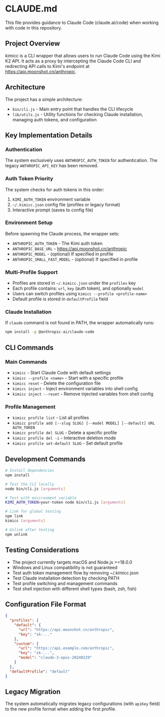 # CLAUDE.md

This file provides guidance to Claude Code (claude.ai/code) when working with code in this repository.

## Project Overview

kimicc is a CLI wrapper that allows users to run Claude Code using the Kimi K2 API. It acts as a proxy by intercepting the Claude Code CLI and redirecting API calls to Kimi's endpoint at https://api.moonshot.cn/anthropic.

## Architecture

The project has a simple architecture:
- `bin/cli.js` - Main entry point that handles the CLI lifecycle
- `lib/utils.js` - Utility functions for checking Claude installation, managing auth tokens, and configuration

## Key Implementation Details

### Authentication
The system exclusively uses `ANTHROPIC_AUTH_TOKEN` for authentication. The legacy `ANTHROPIC_API_KEY` has been removed.

### Auth Token Priority
The system checks for auth tokens in this order:
1. `KIMI_AUTH_TOKEN` environment variable
2. `~/.kimicc.json` config file (profiles or legacy format)
3. Interactive prompt (saves to config file)

### Environment Setup
Before spawning the Claude process, the wrapper sets:
- `ANTHROPIC_AUTH_TOKEN` - The Kimi auth token
- `ANTHROPIC_BASE_URL` - https://api.moonshot.cn/anthropic
- `ANTHROPIC_MODEL` - (optional) If specified in profile
- `ANTHROPIC_SMALL_FAST_MODEL` - (optional) If specified in profile

### Multi-Profile Support
- Profiles are stored in `~/.kimicc.json` under the `profiles` key
- Each profile contains: `url`, `key` (auth token), and optionally `model`
- Users can switch profiles using `kimicc --profile <profile-name>`
- Default profile is stored in `defaultProfile` field

### Claude Installation
If `claude` command is not found in PATH, the wrapper automatically runs:
```bash
npm install -g @anthropic-ai/claude-code
```

## CLI Commands

### Main Commands
- `kimicc` - Start Claude Code with default settings
- `kimicc --profile <name>` - Start with a specific profile
- `kimicc reset` - Delete the configuration file
- `kimicc inject` - Inject environment variables into shell config
- `kimicc inject --reset` - Remove injected variables from shell config

### Profile Management
- `kimicc profile list` - List all profiles
- `kimicc profile add [--slug SLUG] [--model MODEL] [--default] URL AUTH_TOKEN`
- `kimicc profile del SLUG` - Delete a specific profile
- `kimicc profile del -i` - Interactive deletion mode
- `kimicc profile set-default SLUG` - Set default profile

## Development Commands

```bash
# Install dependencies
npm install

# Test the CLI locally
node bin/cli.js [arguments]

# Test with environment variable
KIMI_AUTH_TOKEN=your-token node bin/cli.js [arguments]

# Link for global testing
npm link
kimicc [arguments]

# Unlink after testing
npm unlink
```

## Testing Considerations

- The project currently targets macOS and Node.js >=18.0.0
- Windows and Linux compatibility is not guaranteed
- Test auth token management flow by removing ~/.kimicc.json
- Test Claude installation detection by checking PATH
- Test profile switching and management commands
- Test shell injection with different shell types (bash, zsh, fish)

## Configuration File Format

```json
{
  "profiles": {
    "default": {
      "url": "https://api.moonshot.cn/anthropic",
      "key": "sk-..."
    },
    "custom": {
      "url": "https://api.example.com/anthropic",
      "key": "sk-...",
      "model": "claude-3-opus-20240229"
    }
  },
  "defaultProfile": "default"
}
```

## Legacy Migration
The system automatically migrates legacy configurations (with `apiKey` field) to the new profile format when adding the first profile.